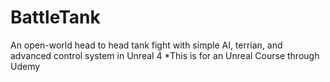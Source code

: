 # BattleTank
An open-world head to head tank fight with simple AI, terrian, and advanced control system in Unreal 4
*This is for an Unreal Course through Udemy
